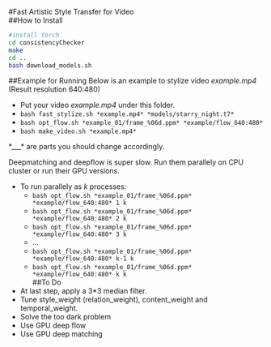 #Fast Artistic Style Transfer for Video  
##How to Install
``` bash
#install torch
cd consistencyChecker
make
cd ..
bash download_models.sh
```  

##Example for Running
Below is an example to stylize video *example.mp4* (Result resolution 640:480)  
+ Put your video *example.mp4* under this folder.  
+ `bash fast_stylize.sh *example.mp4* *models/starry_night.t7*`  
+ `bash opt_flow.sh *example_01/frame_%06d.ppm* *example/flow_640:480*`  
+ `bash make_video.sh *example.mp4*`  
  
\*\_\_\_\* are parts you should change accordingly.  
  
Deepmatching and deepflow is super slow. Run them parallely on CPU cluster or run their GPU versions.   
+ To run parallely as *k* processes:    
  + `bash opt_flow.sh *example_01/frame_%06d.ppm* *example/flow_640:480* 1 k`   
  + `bash opt_flow.sh *example_01/frame_%06d.ppm* *example/flow_640:480* 2 k`   
  + `bash opt_flow.sh *example_01/frame_%06d.ppm* *example/flow_640:480* 3 k`   
  + ...      
  + `bash opt_flow.sh *example_01/frame_%06d.ppm* *example/flow_640:480* k-1 k`  
  + `bash opt_flow.sh *example_01/frame_%06d.ppm* *example/flow_640:480* k k`   
##To Do
+ At last step, apply a 3*3 median filter.
+ Tune style_weight (relation_weight), content_weight and temporal_weight.  
+ Solve the too dark problem  
+ Use GPU deep flow  
+ Use GPU deep matching
